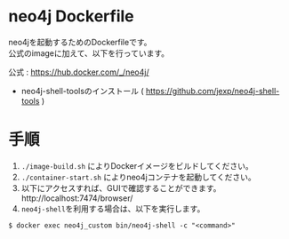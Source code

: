 neo4j Dockerfile
====

neo4jを起動するためのDockerfileです。  
公式のimageに加えて、以下を行っています。  

公式 : https://hub.docker.com/_/neo4j/

* neo4j-shell-toolsのインストール ( https://github.com/jexp/neo4j-shell-tools )

# 手順

1. `./image-build.sh` によりDockerイメージをビルドしてください。  
1. `./container-start.sh` によりneo4jコンテナを起動してください。
1. 以下にアクセスすれば、GUIで確認することができます。  
http://localhost:7474/browser/  
1. `neo4j-shell`を利用する場合は、以下を実行します。

```
$ docker exec neo4j_custom bin/neo4j-shell -c "<command>"
```

